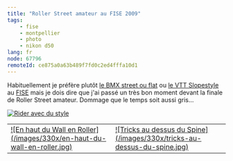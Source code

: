 ```yaml
---
title: "Roller Street amateur au FISE 2009"
tags:
    - fise
    - montpellier
    - photo
    - nikon d50
lang: fr
node: 67796
remoteId: ce875a0a63b489f7fd0c2ed4fffa10d1
---
```


Habituellement je préfère plutôt [le BMX street ou flat](/post/fise-2008-bmx-flat-bmx-street-et-vtt-slopestyle) ou [le VTT Slopestyle](/post/wall-ride-en-vtt-slopestyle-au-fise-2009) au [FISE](/tag/fise) mais je dois dire que j'ai passé un très bon moment devant la finale de Roller Street amateur. Dommage que le temps soit aussi gris...

<a href="/images/rider-avec-du-style.jpg">![Rider avec du style](/images/660x/rider-avec-du-style.jpg)
</a>
<table class="table-centre"><tr><td><a href="/images/en-haut-du-wall-en-roller.jpg">![En haut du Wall en Roller](/images/330x/en-haut-du-wall-en-roller.jpg)
</a></td>
<td><a href="/images/tricks-au-dessus-du-spine.jpg">![Tricks au dessus du Spine](/images/330x/tricks-au-dessus-du-spine.jpg)
</a></td>
</tr>

</table>
